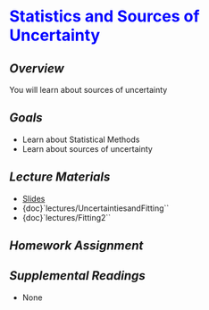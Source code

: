 # <span style="color: blue;"><b>Statistics and Sources of Uncertainty</b></span>

## *Overview*
You will learn about sources of uncertainty

## *Goals*
* Learn about Statistical Methods
* Learn about sources of uncertainty

## *Lecture Materials*
* [Slides](https://docs.google.com/presentation/d/12TS8EaTSQPM-6EQGT8PUVKfycVTMA2Tf0HwmhBz-uXY/edit?usp=sharing)
* {doc}`lectures/UncertaintiesandFitting``
* {doc}`lectures/Fitting2``

## *Homework Assignment*
<!--* {doc}`homework/Homework_06`-->

## *Supplemental Readings*
* None
